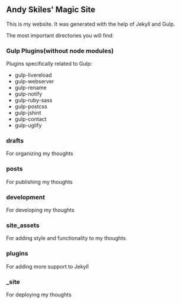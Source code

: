## Andy Skiles' Magic Site
This is my website. It was generated with the help of Jekyll and Gulp. 

The most important directories you will find:

### Gulp Plugins(without node modules)
Plugins specifically related to Gulp:

- gulp-livereload
- gulp-webserver
- gulp-rename
- gulp-notify
- gulp-ruby-sass
- gulp-postcss
- gulp-jshint
- gulp-contact
- gulp-uglify

### drafts
For organizing my thoughts

### posts
For publishing my thoughts

### development
For developing my thoughts

### site_assets
For adding style and functionality to my thoughts

### plugins
For adding more support to Jekyll

###  _site
For deploying my thoughts